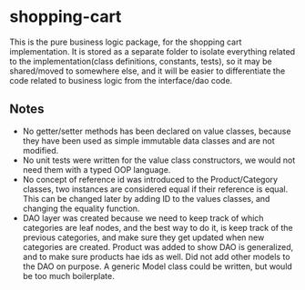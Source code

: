 # shopping-cart
This is the pure business logic package, for the shopping cart implementation. It is stored as a separate folder to isolate everything related to the implementation(class definitions, constants, tests), so it may be shared/moved to somewhere else, and it will be easier to differentiate the code related to business logic from the interface/dao code.

## Notes
- No getter/setter methods has been declared on value classes, because they have been used as simple immutable data classes and are not modified.
- No unit tests were written for the value class constructors, we would not need them with a typed OOP language.
- No concept of reference id was introduced to the Product/Category classes, two instances are considered equal if their reference is equal. This can be changed later by adding ID to the values classes, and changing the equality function.
- DAO layer was created because we need to keep track of which categories are leaf nodes, and the best way to do it, is keep track of the previous categories, and make sure they get updated when new categories are created. Product was added to show DAO is generalized, and to make sure products hae ids as well. Did not add other models to the DAO on purpose. A generic Model class could be written, but would be too much boilerplate.
